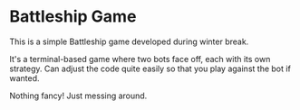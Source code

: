 # Battleship Game

This is a simple Battleship game developed during winter break. 

It's a terminal-based game where two bots face off, each with its own strategy. Can adjust the code quite easily so that you play against the bot if wanted. 

Nothing fancy! Just messing around. 
